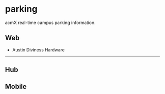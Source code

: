 parking
============

acmX real-time campus parking information.

Web
---
  - Austin Diviness
Hardware
---

Hub
---

Mobile
---
